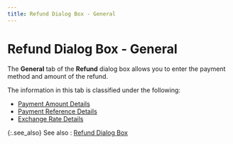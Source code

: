```yaml
---
title: Refund Dialog Box - General
---
```


# Refund Dialog Box - General


The **General** tab of the **Refund** dialog box allows you to enter  the payment method and amount of the refund.


The information in this tab is classified under the following:

- [Payment  Amount Details]({{site.sp_baseurl}}/misc/payment_amount_details_refund_co.html)
- [Payment  Reference Details]({{site.sp_baseurl}}/misc/payment_reference_details_refund_db_co.html)
- [Exchange  Rate Details]({{site.sp_baseurl}}/misc/exchange_rate_details_refund_co.html)



{:.see_also}
See also
: [Refund Dialog  Box]({{site.sp_baseurl}}/sales-docs/sales-orders/so-proc/pmts-refunds/refunds-on-so/the_refund_dialog_box.html)
